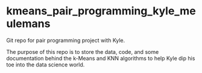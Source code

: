 # kmeans_pair_programming_kyle_meulemans
Git repo for pair programming project with Kyle. 

The purpose of this repo is to store the data, code, and some documentation behind the k-Means and KNN algorithms to help Kyle dip his toe into the data science world.
